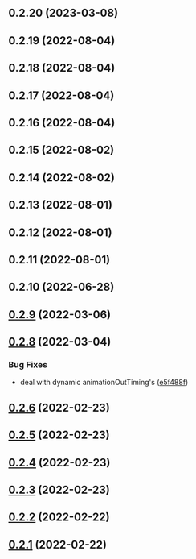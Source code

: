 ## 0.2.20 (2023-03-08)

## 0.2.19 (2022-08-04)

## 0.2.18 (2022-08-04)

## 0.2.17 (2022-08-04)

## 0.2.16 (2022-08-04)

## 0.2.15 (2022-08-02)

## 0.2.14 (2022-08-02)

## 0.2.13 (2022-08-01)

## 0.2.12 (2022-08-01)

## 0.2.11 (2022-08-01)

## 0.2.10 (2022-06-28)

## [0.2.9](https://github.com/GSTJ/react-native-magic-modal/compare/v0.2.8...v0.2.9) (2022-03-06)

## [0.2.8](https://github.com/GSTJ/react-native-magic-modal/compare/v0.2.6...v0.2.8) (2022-03-04)


### Bug Fixes

* deal with dynamic animationOutTiming's ([e5f488f](https://github.com/GSTJ/react-native-magic-modal/commit/e5f488f967a07d7536b5213a2e3f2050c0da6a8b))



## [0.2.6](https://github.com/GSTJ/react-native-magic-modal/compare/v0.2.6...v0.2.8) (2022-02-23)



## [0.2.5](https://github.com/GSTJ/react-native-magic-modal/compare/v0.2.6...v0.2.8) (2022-02-23)



## [0.2.4](https://github.com/GSTJ/react-native-magic-modal/compare/v0.2.6...v0.2.8) (2022-02-23)



## [0.2.3](https://github.com/GSTJ/react-native-magic-modal/compare/v0.2.6...v0.2.8) (2022-02-23)



## [0.2.2](https://github.com/GSTJ/react-native-magic-modal/compare/v0.2.6...v0.2.8) (2022-02-22)



## [0.2.1](https://github.com/GSTJ/react-native-magic-modal/compare/v0.2.6...v0.2.8) (2022-02-22)

